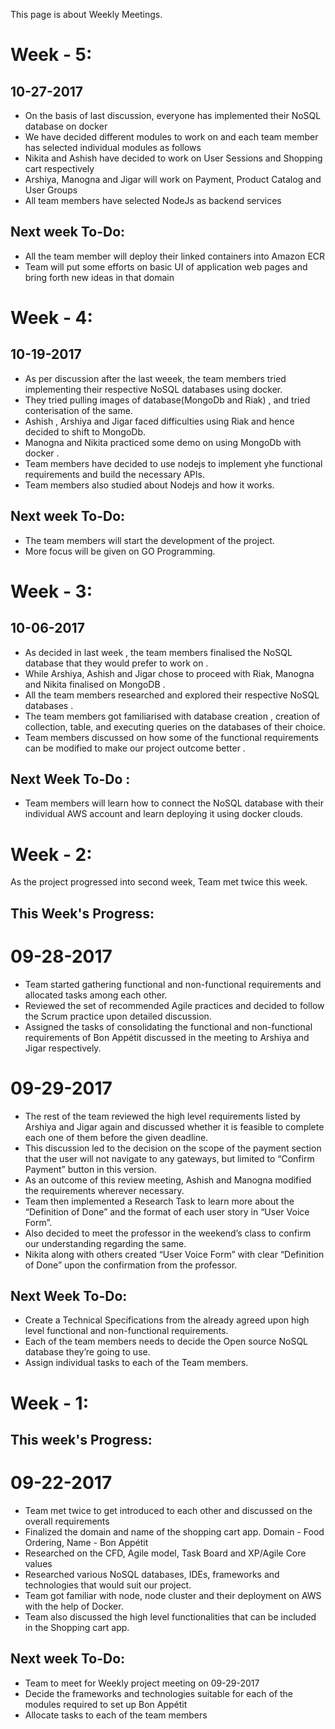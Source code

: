 This page is about Weekly Meetings.

# Week - 5: 
## 10-27-2017
  * On the basis of last discussion, everyone has implemented their NoSQL database on docker 
  * We have decided different modules to work on and each team member has selected individual modules as follows
  * Nikita and Ashish have decided to work on User Sessions and Shopping cart respectively
  * Arshiya, Manogna and Jigar will work on Payment, Product Catalog and User Groups
  * All team members have selected NodeJs as backend services
## Next week To-Do:
  * All the team member will deploy their linked containers into Amazon ECR
  * Team will put some efforts on basic UI of application web pages and bring forth new ideas in that domain

# Week - 4: 
## 10-19-2017
  * As per discussion after the last weeek, the team members tried implementing their respective NoSQL databases using docker.
  * They tried pulling images of database(MongoDb and Riak) , and tried conterisation of the same.
  * Ashish , Arshiya and Jigar faced difficulties using Riak and hence decided to shift to MongoDb.
  * Manogna and Nikita practiced some demo on using MongoDb with docker .
  * Team members have decided to use nodejs to implement yhe functional requirements and build the necessary APIs.
  * Team members also studied about Nodejs and how it works.
## Next week To-Do:
  * The team members will start the development of the project.
  * More focus will be given on GO Programming.
  
  # Week  - 3:
## 10-06-2017
   * As decided in last week , the team members finalised the NoSQL database that they would prefer to work on . 
   * While Arshiya, Ashish and Jigar chose to proceed with Riak, Manogna and Nikita finalised on MongoDB .
   * All the team members researched and explored their respective NoSQL databases . 
   * The team members got familiarised with database creation , creation of collection, table, and executing queries on the databases of      their choice.
   * Team members discussed on how some of the functional requirements can be modified to make our project outcome better . 
 ## Next Week To-Do :
   * Team members will learn how to connect the NoSQL database with their individual AWS account and learn deploying it using docker          clouds.
   
# Week - 2:  
As the project progressed into second week, Team met twice this week.
## This Week's Progress:
# 09-28-2017
   * Team started gathering functional and non-functional requirements and allocated tasks among each other.
   * Reviewed the set of recommended Agile practices and decided to follow the Scrum practice upon detailed discussion.
   * Assigned the tasks of consolidating the functional and non-functional requirements of Bon Appétit discussed in the meeting  to Arshiya and Jigar respectively.

# 09-29-2017
   * The rest of the team reviewed the high level requirements listed by Arshiya and Jigar again and discussed whether it is feasible to complete each one of them before the given deadline.
   * This discussion led to the decision on the scope of the payment section that the user will not navigate to any gateways, but limited to “Confirm Payment” button in this version.
   * As an outcome of this review meeting, Ashish and Manogna modified the requirements wherever necessary.
   * Team then implemented a Research Task to learn more about the “Definition of Done” and the format of each user story in “User Voice Form”.
   * Also decided to meet the professor in the weekend’s class to confirm our understanding regarding the same.
   * Nikita along with others created “User Voice Form” with clear “Definition of Done” upon the confirmation from the professor.
 
## Next Week To-Do:
   *  Create a Technical Specifications from the already agreed upon high level functional and non-functional requirements.
   *  Each of the team members needs to decide the Open source NoSQL database they’re going to use.
   *  Assign individual tasks to each of the Team members.


# Week - 1: 
## This week's Progress:
# 09-22-2017
   * Team met twice to get introduced to each other and discussed on the overall requirements
   * Finalized the domain and name of the shopping cart app.
     Domain - Food Ordering,
     Name - Bon Appétit 
   * Researched on the CFD, Agile model, Task Board and XP/Agile Core values
   * Researched various NoSQL databases, IDEs, frameworks and technologies that would suit our project.
   * Team got familiar with node, node cluster and their deployment on AWS with the help of Docker.
   * Team also discussed the high level functionalities that can be included in the Shopping cart app.
      
## Next week To-Do: 
   * Team to meet for Weekly project meeting on 09-29-2017
   * Decide the frameworks and technologies suitable for each of the modules required to set up Bon Appétit
   * Allocate tasks to each of the team members
  
